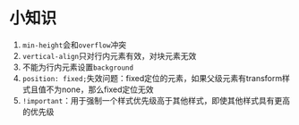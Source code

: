 # 小知识

1. `min-height`会和`overflow`冲突
2. `vertical-align`只对行内元素有效，对块元素无效
3. 不能为行内元素设置`background`
4. `position: fixed;`失效问题：fixed定位的元素，如果父级元素有transform样式且值不为none，那么fixed定位无效
5. `!important`：用于强制一个样式优先级高于其他样式，即使其他样式具有更高的优先级



